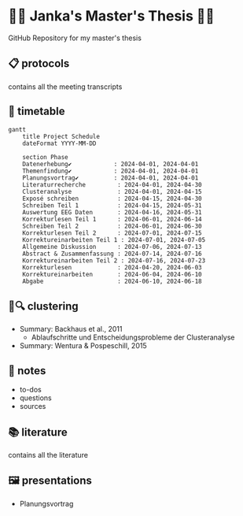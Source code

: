 # 👩‍🎓 Janka's Master's Thesis 👩‍🎓
GitHub Repository for my master's thesis

## 📋 protocols
contains all the meeting transcripts

## 📆 timetable
```mermaid
gantt
    title Project Schedule
    dateFormat YYYY-MM-DD

    section Phase
    Datenerhebung✔            : 2024-04-01, 2024-04-01
    Themenfindung✔            : 2024-04-01, 2024-04-01
    Planungsvortrag✔          : 2024-04-01, 2024-04-01
    Literaturrecherche         : 2024-04-01, 2024-04-30
    Clusteranalyse             : 2024-04-01, 2024-04-15
    Exposé schreiben           : 2024-04-15, 2024-04-30
    Schreiben Teil 1           : 2024-04-15, 2024-05-31
    Auswertung EEG Daten       : 2024-04-16, 2024-05-31
    Korrekturlesen Teil 1      : 2024-06-01, 2024-06-14
    Schreiben Teil 2           : 2024-06-01, 2024-06-30
    Korrekturlesen Teil 2      : 2024-07-01, 2024-07-15
    Korrektureinarbeiten Teil 1 : 2024-07-01, 2024-07-05
    Allgemeine Diskussion      : 2024-07-06, 2024-07-13
    Abstract & Zusammenfassung : 2024-07-14, 2024-07-16
    Korrektureinarbeiten Teil 2 : 2024-07-16, 2024-07-23
    Korrekturlesen             : 2024-04-20, 2024-06-03
    Korrektureinarbeiten       : 2024-06-04, 2024-06-10           
    Abgabe                     : 2024-06-10, 2024-06-18
```

## 🧩🔍 clustering
- Summary: Backhaus et al.,  2011
  - Ablaufschritte und Entscheidungsprobleme der Clusteranalyse
- Summary: Wentura & Pospeschill, 2015
  
## 📝 notes
- to-dos
- questions
- sources
  
## 📚 literature
contains all the literature 

## 🖼️ presentations
- Planungsvortrag
